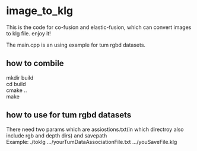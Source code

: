 # image_to_klg
This is the code for co-fusion and elastic-fusion, which can convert images to klg file. enjoy it! 

The main.cpp is an using example for tum rgbd datasets.


## how to combile  
mkdir build  
cd build  
cmake ..  
make  

## how to use for tum rgbd datasets  
There need two params which are assiostions.txt(in which directroy also include rgb and depth dirs) and savepath  
Example: ./toklg   .../yourTumDataAssociationFile.txt   .../youSaveFile.klg  
